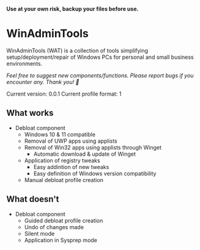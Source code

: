 **Use at your own risk, backup your files before use.**

# WinAdminTools

WinAdminTools (WAT) is a collection of tools simplifying setup/deployment/repair of Windows PCs for personal and small business environments.

*Feel free to suggest new components/functions. Please report bugs if you encounter any. Thank you! 🤝*

Current version: 0.0.1
Current profile format: 1

## What works

- Debloat component
  - Windows 10 & 11 compatible
  - Removal of UWP apps using applists
  - Removal of Win32 apps using applists through Winget
    - Automatic download & update of Winget
  - Application of registry tweaks
    - Easy addintion of new tweaks
    - Easy definition of Windows version compatibility
  - Manual debloat profile creation

## What doesn't

- Debloat component
  - Guided debloat profile creation
  - Undo of changes made
  - Silent mode
  - Application in Sysprep mode
